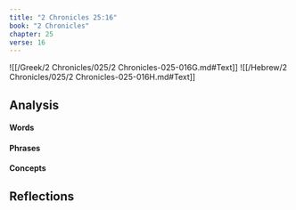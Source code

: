 ```yaml
---
title: "2 Chronicles 25:16"
book: "2 Chronicles"
chapter: 25
verse: 16
---
```

![[/Greek/2 Chronicles/025/2 Chronicles-025-016G.md#Text]]
![[/Hebrew/2 Chronicles/025/2 Chronicles-025-016H.md#Text]]

## Analysis

#### Words

#### Phrases

#### Concepts

## Reflections
